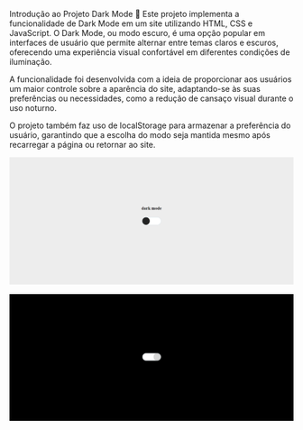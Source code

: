 Introdução ao Projeto Dark Mode 🌙
Este projeto implementa a funcionalidade de Dark Mode em um site utilizando HTML, CSS e JavaScript. O Dark Mode, ou modo escuro, é uma opção popular em interfaces de usuário que permite alternar entre temas claros e escuros, oferecendo uma experiência visual confortável em diferentes condições de iluminação.

A funcionalidade foi desenvolvida com a ideia de proporcionar aos usuários um maior controle sobre a aparência do site, adaptando-se às suas preferências ou necessidades, como a redução de cansaço visual durante o uso noturno.

O projeto também faz uso de localStorage para armazenar a preferência do usuário, garantindo que a escolha do modo seja mantida mesmo após recarregar a página ou retornar ao site.



![](PrintWhite.png)


![](PrintDark.png)

